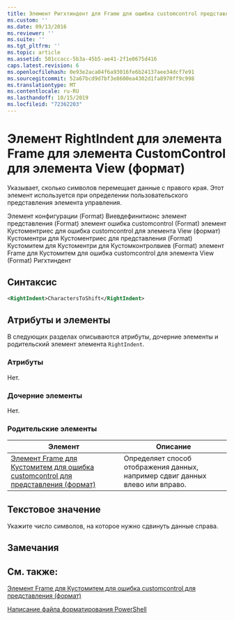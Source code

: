 ```yaml
---
title: Элемент Ригхтиндент для Frame для ошибка customcontrol представления (Format) | Документация Майкрософт
ms.custom: ''
ms.date: 09/13/2016
ms.reviewer: ''
ms.suite: ''
ms.tgt_pltfrm: ''
ms.topic: article
ms.assetid: 501ccacc-5b3a-45b5-ae41-2f1e0675d416
caps.latest.revision: 6
ms.openlocfilehash: 0e93e2aca04f6a93016fe6b24137aee34dcf7e91
ms.sourcegitcommit: 52a67bcd9d7bf3e8600ea4302d1fa8970ff9c998
ms.translationtype: MT
ms.contentlocale: ru-RU
ms.lasthandoff: 10/15/2019
ms.locfileid: "72362203"
---
```

# <a name="rightindent-element-for-frame-for-customcontrol-for-view-format"></a>Элемент RightIndent для элемента Frame для элемента CustomControl для элемента View (формат)

Указывает, сколько символов перемещает данные с правого края. Этот элемент используется при определении пользовательского представления элемента управления.

Элемент конфигурации (Format) Виевдефинитионс элемент представления (Format) элемент ошибка customcontrol (Format) элемент Кустоментриес для ошибка customcontrol для элемента View (формат) Кустоментри для Кустоментриес для представления (Format) Кустомитем для Кустоментри для Кустомконтролвиев (Format) элемент Frame для Кустомитем для ошибка customcontrol для элемента View (Format) Ригхтиндент

## <a name="syntax"></a>Синтаксис

```xml
<RightIndent>CharactersToShift</RightIndent>
```

## <a name="attributes-and-elements"></a>Атрибуты и элементы

В следующих разделах описываются атрибуты, дочерние элементы и родительский элемент элемента `RightIndent`.

### <a name="attributes"></a>Атрибуты

Нет.

### <a name="child-elements"></a>Дочерние элементы

Нет.

### <a name="parent-elements"></a>Родительские элементы

|Элемент|Описание|
|-------------|-----------------|
|[Элемент Frame для Кустомитем для ошибка customcontrol для представления (формат)](./frame-element-for-customitem-for-customcontrol-for-view-format.md)|Определяет способ отображения данных, например сдвиг данных влево или вправо.|

## <a name="text-value"></a>Текстовое значение

Укажите число символов, на которое нужно сдвинуть данные справа.

## <a name="remarks"></a>Замечания

## <a name="see-also"></a>См. также:

[Элемент Frame для Кустомитем для ошибка customcontrol для представления (формат)](./frame-element-for-customitem-for-customcontrol-for-view-format.md)

[Написание файла форматирования PowerShell](./writing-a-powershell-formatting-file.md)
